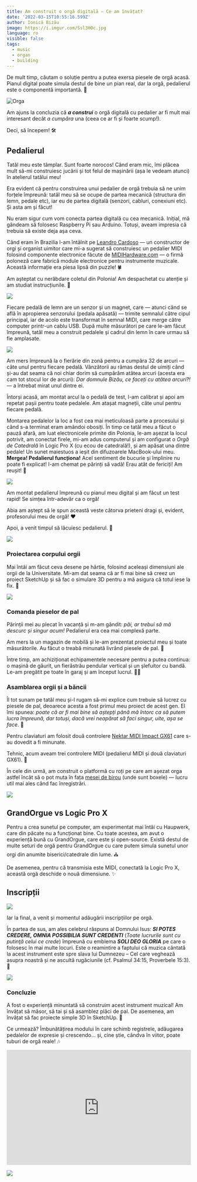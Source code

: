 ```yaml
---
title: Am construit o orgă digitală — Ce am învățat?
date: '2022-03-15T10:55:16.599Z'
author: Ionică Bizău
image: https://i.imgur.com/Ssl3H0c.jpg
language: ro
visible: false
tags:
  - music
  - organ
  - building
---
```



De mult timp, căutam o soluție pentru a putea exersa piesele de orgă acasă. Pianul digital poate simula destul de bine un pian real, dar la orgă, pedalierul este o componentă importantă. :musical_keyboard:

![Orga](https://i.imgur.com/zPUEEer.jpeg)

Am ajuns la concluzia că _**a construi**_ o orgă digitală cu pedalier ar fi mult mai interesant decât _a cumpăra_ una (ceea ce ar fi și foarte scump!).

Deci, să începem! :hammer_and_wrench:

## Pedalierul

Tatăl meu este tâmplar. Sunt foarte norocos! Când eram mic, îmi plăcea mult să-mi construiesc jucării și tot felul de mașinării (așa le vedeam atunci) în atelierul tatălui meu!

Era evident că pentru construirea unui pedalier de orgă trebuia să ne unim forțele împreună: tatăl meu să se ocupe de partea mecanică (structura din lemn, pedale etc), iar eu de partea digitală (senzori, cabluri, conexiuni etc). Și asta am și făcut!

Nu eram sigur cum vom conecta partea digitală cu cea mecanică. Inițial, mă gândeam să folosesc Raspberry Pi sau Arduino. Totuși, aveam impresia că trebuia să existe deja așa ceva.

Când eram în Brazilia l-am întâlnit pe [Leandro Cardoso](https://www.instagram.com/orgaosleandroharcardoso/) — un constructor de orgi și organist uimitor care mi-a sugerat să construiesc un pedalier MIDI folosind componente electronice făcute de [MIDIHardware.com]( https://midi-hardware.com) — o firmă poloneză care fabrică module electronice pentru instrumente muzicale. Această informație era piesa lipsă din puzzle! :four_leaf_clover:

Am așteptat cu nerăbdare coletul din Polonia! Am despachetat cu atenție și am studiat instrucțiunile. :page_with_curl:

![](https://i.imgur.com/bcDT55p.png)

Fiecare pedală de lemn are un senzor și un magnet, care — atunci când se află în apropierea senzorului (pedala apăsată) — trimite semnalul către cipul principal, iar de acolo este transformat în semnal MIDI, care merge către computer printr-un cablu USB. După multe măsurători pe care le-am făcut împreună, tatăl meu a construit pedalele și cadrul din lemn în care urmau să fie amplasate.

![](https://i.imgur.com/LYTRJYo.jpg)

Am mers împreună la o fierărie din zonă pentru a cumpăra 32 de arcuri — câte unul pentru fiecare pedală. Vânzătorii au rămas destul de uimiți când și-au dat seama că noi chiar dorim să cumpărăm atâtea arcuri (acesta era cam tot stocul lor de arcuri): _Dar domnule Bizău, ce faceți cu atâtea arcuri?!_ — a întrebat mirat unul dintre ei.

Întorși acasă, am montat arcul la o pedală de test, l-am calibrat și apoi am repetat pașii pentru toate pedalele. Am atașat magneții, câte unul pentru fiecare pedală.

Montarea pedalelor la loc a fost cea mai meticuloasă parte a procesului și când s-a terminat eram amândoi obosiți. În timp ce tatăl meu a făcut o pauză afară, am luat electronicele primite din Polonia, le-am așezat la locul potrivit, am conectat firele, mi-am adus computerul și am configurat o _Orgă de Catedrală_ în Logic Pro X (cu ecou de catedrală!), și am apăsat una dintre pedale! Un sunet maiestuos a ieșit din difuzoarele MacBook-ului meu. **Mergea! Pedalierul funcționa!** Acel sentiment de bucurie și împlinire nu poate fi explicat! I-am chemat pe părinți să vadă! Erau atât de fericiți! Am reușit! :tada:

![](https://i.imgur.com/eyapNdQ.jpg)

Am montat pedalierul împreună cu pianul meu digital și am făcut un test rapid! Se simțea într-adevăr ca o orgă!

Abia am aștept să le spun această veste câtorva prieteni dragi și, evident, profesorului meu de orgă! :heart:

Apoi, a venit timpul să lăcuiesc pedalierul. :art:

![](https://i.imgur.com/M0fZcDs.jpg)

### Proiectarea corpului orgii

Mai întâi am făcut ceva desene pe hârtie, folosind aceleași dimensiuni ale orgii de la Universitate. Mi-am dat seama că ar fi mai bine să creez un proiect SketchUp și să fac o simulare 3D pentru a mă asigura că totul iese la fix. :triangular_ruler:

![](https://i.imgur.com/JhzJf4Z.jpg)

### Comanda pieselor de pal

Părinții mei au plecat în vacanță și m-am gândit: _păi, ar trebui să mă descurc și singur acum!_ Pedalierul era cea mai complexă parte.

Am mers la un magazin de mobilă și le-am prezentat proiectul meu și toate măsurătorile. Au făcut o treabă minunată livrând piesele de pal. :page_facing_up:

Între timp, am achiziționat echipamentele necesare pentru a putea continua: o mașină de găurit, un fierăstrău pendular vertical și un șlefuitor cu bandă. Le-am pregătit pe toate în garaj și am început lucrul. :construction_worker_man:

### Asamblarea orgii și a băncii

Îl tot sunam pe tatăl meu și-l rugam să-mi explice cum trebuie să lucrez cu piesele de pal, deoarece acesta a fost primul meu proiect de acest gen. El îmi spunea: _poate că ar fi mai bine să aștepți până mă întorc ca să putem lucra împreună, dar totuși, dacă vrei neapărat să faci singur, uite, așa se face_. :rocket:

Pentru claviaturi am folosit două controlere [Nektar MIDI Impact GX61](https://kytary.ro/nektar-technology-impact-gx61/HN210449/) care s-au dovedit a fi minunate.

Tehnic, acum aveam trei controlere MIDI (pedalierul MIDI și două claviaturi GX61). :musical_keyboard:

În cele din urmă, am construit o platformă cu roți pe care am așezat orga astfel încât să o pot muta în fața [mesei de birou](https://birou-reglabil.ro/birouri-reglabile-pe-inaltime/) (unde sunt boxele) — lucru util mai ales când fac înregistrări.

![](https://i.imgur.com/SQIm6M2.jpg)

## GrandOrgue vs Logic Pro X

Pentru a crea sunetul pe computer, am experimentat mai întâi cu Haupwerk, care din păcate nu a funcționat bine. Cu toate acestea, am avut o experiență bună cu GrandOrgue, care este și open-source. Există destul de multe seturi de orgă pentru GrandOrgue cu care putem simula sunetul unor orgi din anumite biserici/catedrale din lume. ⛪️

De asemenea, pentru că transmisia este MIDI, conectată la Logic Pro X, această orgă deschide o nouă dimensiune. :sparkles:

## Inscripții

![](https://i.imgur.com/R4YRQEE.jpeg)

Iar la final, a venit și momentul adăugării inscripțiilor pe orgă.

În partea de sus, am ales celebrul răspuns al Domnului Isus: _**SI POTES CREDERE, OMNIA POSSIBILIA SUNT CREDENTI**_ (_Toate lucrurile sunt cu putinţă celui ce crede_) împreună cu emblema _**SOLI DEO GLORIA**_ pe care o folosesc în mai multe locuri. Este o reamintire a faptului că muzica cântată la acest instrument este spre slava lui Dumnezeu – Cel care veghează asupra noastră și ne ascultă rugăciunile (cf. Psalmul 34:15, Proverbele 15:3). :pray:

![](https://i.imgur.com/flOp8Kx.jpeg)

### Concluzie

A fost o experiență minuntată să construim acest instrument muzical! Am învățat să măsor, să tai și să asamblez plăci de pal. De asemenea, am învățat să fac proiecte simple 3D în SketchUp. :hammer:

Ce urmează? Îmbunătățirea modului în care schimb registrele, adăugarea pedalelor de expresie și crescendo... și, cine știe, cândva în viitor, poate tuburi de orgă reale! :notes:

<iframe width="100%" height="315" src="https://www.youtube.com/embed/YJbO9qliMaQ" title="YouTube video player" frameborder="0" allow="accelerometer; autoplay; clipboard-write; encrypted-media; gyroscope; picture-in-picture" allowfullscreen></iframe>

![](https://i.imgur.com/Ssl3H0c.jpg)

<script>
    window.BloggifyPage.available_languages = { en: 43, ro: 44 }
    window.checkLanguage()
</script>
